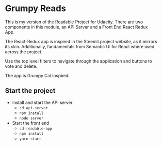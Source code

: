 # Grumpy Reads

This is my version of the Readable Project for Udacity. There are two components in this module, an API Server and a Front End React Redux App.

The React-Redux app is inspired in the Steemit project website, as it mirrors its skin. Additionally, fundamentals from Semantic UI for React where used across the project.

Use the top level filters to navigate through the application and buttons to vote and delete. 

The app is Grumpy Cat inspired.

## Start the project

* Install and start the API server
    - `cd api-server`
    - `npm install`
    - `node server`
* Start the front end
    - `cd readable-app`
    - `npm install`
    - `yarn start`
